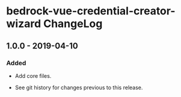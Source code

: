 # bedrock-vue-credential-creator-wizard ChangeLog

## 1.0.0 - 2019-04-10

### Added
- Add core files.

- See git history for changes previous to this release.

